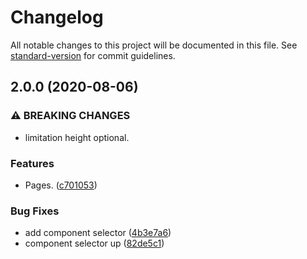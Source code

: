 # Changelog

All notable changes to this project will be documented in this file. See [standard-version](https://github.com/conventional-changelog/standard-version) for commit guidelines.

## 2.0.0 (2020-08-06)


### ⚠ BREAKING CHANGES

* limitation height optional.

### Features

* Pages. ([c701053](https://github.com/freedomsex/activity-component/commit/c70105396c4b779a2c4f73669e674dc703859013))


### Bug Fixes

* add component selector ([4b3e7a6](https://github.com/freedomsex/activity-component/commit/4b3e7a689fe2467baf07d6142f3dc0b91393c963))
* component selector up ([82de5c1](https://github.com/freedomsex/activity-component/commit/82de5c1bde449d3c5bf7832a53bea223963cd962))
